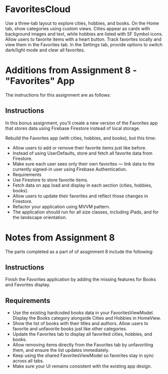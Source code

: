 # FavoritesCloud

Use a three-tab layout to explore cities, hobbies, and books. On the Home tab, show categories using custom views. Cities appear as cards with background images and text, while hobbies are listed with SF Symbol icons.
Allow users to favorite items with a heart button. Track favorites locally and view them in the Favorites tab. In the Settings tab, provide options to switch dark/light mode and clear all favorites.

# Additions from Assignment 8 - "Favorites" App

The instructions for this assignment are as follows: 

## Instructions

In this bonus assignment, you'll create a new version of the Favorites app that stores data using Firebase Firestore instead of local storage.

Rebuild the Favorites app (with cities, hobbies, and books), but this time:

- Allow users to add or remove their favorite items just like before.
- Instead of using UserDefaults, store and fetch all favorite data from Firestore.
- Make sure each user sees only their own favorites — link data to the currently signed-in user using Firebase Authentication.
- Requirements
- Use Firestore to store favorite items.
- Fetch data on app load and display in each section (cities, hobbies, books).
- Allow users to update their favorites and reflect those changes in Firestore.
- Refactor your application using MVVM pattern.
- The application should run for all size classes, including iPads, and for the landscape orientation.

# Notes from Assignment 8
The parts completed as a part of of assginment 8 include the following:

## Instructions
Finish the Favorites application by adding the missing features for Books and Favorites display.

## Requirements
- Use the existing hardcoded books data in your FavoritesViewModel. Display the Books category alongside Cities and Hobbies in HomeView.
- Show the list of books with their titles and authors. Allow users to favorite and unfavorite books just like other categories.
- Update the Favorites tab to display all favorited cities, hobbies, and books.
- Allow removing items directly from the Favorites tab by unfavoriting them, and ensure the list updates immediately.
- Keep using the shared FavoritesViewModel so favorites stay in sync across all tabs.
- Make sure your UI remains consistent with the existing app design.
